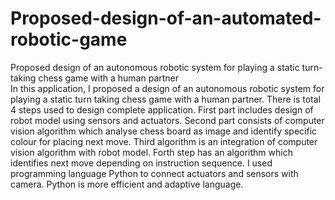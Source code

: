 # Proposed-design-of-an-automated-robotic-game
Proposed design of an autonomous robotic system for playing a static turn-taking chess game with a human partner<br>
In this application, I proposed a design of an autonomous robotic system for playing a static turn taking chess game with a human partner. There is total 4 steps used to design complete application. First part includes design of robot model using sensors and actuators. Second part consists of computer vision algorithm which analyse chess board as image and identify specific colour for placing next move. Third algorithm is an integration of computer vision algorithm with robot model. Forth step has an algorithm which identifies next move depending on instruction sequence. I used programming language Python to connect actuators and sensors with camera. Python is more efficient and adaptive language. 
